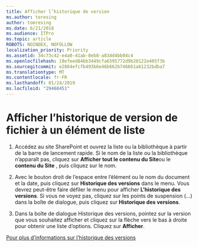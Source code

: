```yaml
---
title: Afficher l’historique de version
ms.author: toresing
author: tomresing
ms.date: 6/21/2018
ms.audience: ITPro
ms.topic: article
ROBOTS: NOINDEX, NOFOLLOW
localization_priority: Priority
ms.assetid: 34c73c42-e4a0-41ab-8eb8-a834d4bb04c4
ms.openlocfilehash: 19efeed84bb3449cfa6595772d9b20122e405f3b
ms.sourcegitcommit: e2864efcfb493b6e46b662b746661a61232bdba7
ms.translationtype: MT
ms.contentlocale: fr-FR
ms.lasthandoff: 01/24/2019
ms.locfileid: "29468451"
---
```

# <a name="view-version-history-of-a-file-or-list-item"></a>Afficher l’historique de version de fichier à un élément de liste

1. Accédez au site SharePoint et ouvrez la liste ou la bibliothèque à partir de la barre de lancement rapide. Si le nom de la liste ou la bibliothèque n’apparaît pas, cliquez sur **Afficher tout le contenu du Site**ou le **contenu du Site** , puis cliquez sur le nom.
    
2. Avec le bouton droit de l’espace entre l’élément ou le nom du document et la date, puis cliquez sur **Historique des versions** dans le menu. Vous devrez peut-être faire défiler le menu pour afficher **L’historique des versions**. Si vous ne voyez pas, cliquez sur les points de suspension (...) dans la boîte de dialogue, puis cliquez sur **Historique des versions**.
    
3. Dans la boîte de dialogue Historique des versions, pointez sur la version que vous souhaitez afficher et cliquez sur la flèche vers le bas à droite pour obtenir une liste d’options. Cliquez sur **Afficher**.
    
[Pour plus d’informations sur l’historique des versions](https://go.microsoft.com/fwlink/?linkid=875709)
  

